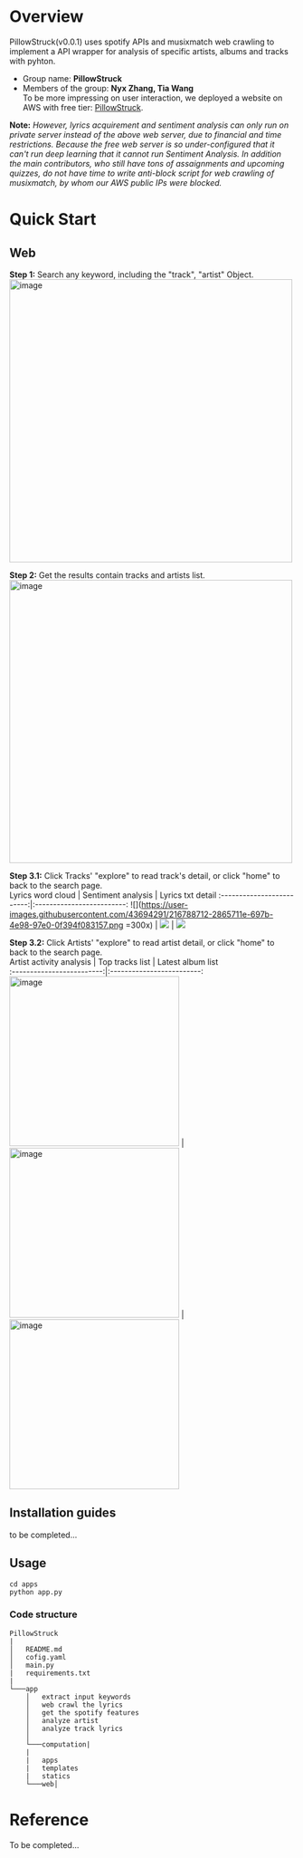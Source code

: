 
# Overview

PillowStruck(v0.0.1) uses spotify APIs and musixmatch web crawling to implement a API wrapper for analysis of specific artists, albums and tracks with pyhton.
- Group name: **PillowStruck**
- Members of the group: **Nyx Zhang, Tia Wang**  
To be more impressing on user interaction, we deployed a website on AWS with free tier: [PillowStruck](http://13.56.81.102:8080/).  

**Note:** *However, lyrics acquirement and sentiment analysis can only run on private server instead of the above web server, due to financial and time restrictions. Because the free web server is so under-configured that it can't run deep learning that it cannot run Sentiment Analysis. In addition the main contributors, who still have tons of assaignments and upcoming quizzes, do not have time to write anti-block script for web crawling of musixmatch, by whom our AWS public IPs were blocked.*

# Quick Start

## Web
**Step 1:** Search any keyword, including the "track", "artist" Object.  
<img width="500" alt="image" src="https://user-images.githubusercontent.com/43694291/216788363-defccfbb-1a9f-4d71-a86d-7ec73a55e600.png">   

**Step 2:** Get the results contain tracks and artists list.   
<img width="500" alt="image" src="https://user-images.githubusercontent.com/43694291/216788454-f9506c73-f65f-4935-8490-7be47ae9f9eb.png">  

**Step 3.1:** Click Tracks' "explore" to read track's detail, or click "home" to back to the search page.  
Lyrics word cloud          |  Sentiment analysis  | Lyrics txt detail
:-------------------------:|:-------------------------:
![](https://user-images.githubusercontent.com/43694291/216788712-2865711e-697b-4e98-97e0-0f394f083157.png =300x)  |  ![](https://user-images.githubusercontent.com/43694291/216788726-4a1272fb-e26c-4fa2-bb47-ae76515223a1.png=300x)  | ![](https://user-images.githubusercontent.com/43694291/216788565-70abbff6-892c-4e9f-9d28-5297cf1d9158.png=300x)
    
**Step 3.2:** Click Artists' "explore" to read artist detail, or click "home" to back to the search page.    
Artist activity analysis | Top tracks list | Latest album list    
:-------------------------:|:-------------------------:
<img width="300" alt="image" src="https://user-images.githubusercontent.com/43694291/216788666-0fed05a5-3165-459a-bd9a-2a0a341ad461.png"> |  <img width="300" alt="image" src="https://user-images.githubusercontent.com/43694291/216788686-3ce4a52f-19f7-445c-930c-61b05a0a7bc5.png"> | <img width="300" alt="image" src="https://user-images.githubusercontent.com/43694291/216788705-4946936d-0a6d-47ac-8af0-9ae10fa5d428.png">

## Installation guides
to be completed...
 
## Usage
```
cd apps
python app.py
```

### Code structure
```
PillowStruck
|
│   README.md
│   cofig.yaml
│   main.py
|   requirements.txt
|
└───app
    │   extract input keywords
    │   web crawl the lyrics
    │   get the spotify features
    │   analyze artist
    │   analyze track lyrics 
    │
    └───computation|
    |
    |   apps
    |   templates
    |   statics
    └───web│
```
# Reference 
To be completed...


